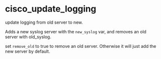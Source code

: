 # cisco_update_logging

update logging from old server to new.

Adds a new syslog server with the `new_syslog` var, and removes an old server with old_syslog.

set `remove_old` to true to remove an old server. Otherwise it will just add the new server by default.
